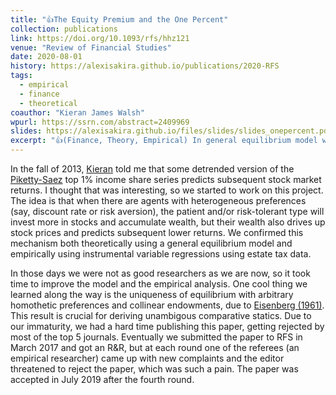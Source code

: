 ```yaml
---
title: "👍The Equity Premium and the One Percent"
collection: publications
link: https://doi.org/10.1093/rfs/hhz121
venue: "Review of Financial Studies"
date: 2020-08-01
history: https://alexisakira.github.io/publications/2020-RFS
tags:
  - empirical
  - finance
  - theoretical
coauthor: "Kieran James Walsh"
wpurl: https://ssrn.com/abstract=2409969
slides: https://alexisakira.github.io/files/slides/slides_onepercent.pdf
excerpt: "👍(Finance, Theory, Empirical) In general equilibrium model with heterogeneous risk aversion and/or beliefs, the wealth distribution predicts excess stock returns, which we confirm in data using estate tax rate change as instrument."
---
```


In the fall of 2013, [Kieran](https://sites.google.com/site/kieranjameswalsh/) told me that some detrended version of the [Piketty-Saez](https://doi.org/10.1162/00335530360535135) top 1% income share series predicts subsequent stock market returns. I thought that was interesting, so we started to work on this project. The idea is that when there are agents with heterogeneous preferences (say, discount rate or risk aversion), the patient and/or risk-tolerant type will invest more in stocks and accumulate wealth, but their wealth also drives up stock prices and predicts subsequent lower returns. We confirmed this mechanism both theoretically using a general equilibrium model and empirically using instrumental variable regressions using estate tax data.

In those days we were not as good researchers as we are now, so it took time to improve the model and the empirical analysis. One cool thing we learned along the way is the uniqueness of equilibrium with arbitrary homothetic preferences and collinear endowments, due to [Eisenberg (1961)](https://doi.org/10.1287/mnsc.7.4.337). This result is crucial for deriving unambigous comparative statics. Due to our immaturity, we had a hard time publishing this paper, getting rejected by most of the top 5 journals. Eventually we submitted the paper to RFS in March 2017 and got an R&R, but at each round one of the referees (an empirical researcher) came up with new complaints and the editor threatened to reject the paper, which was such a pain. The paper was accepted in July 2019 after the fourth round.